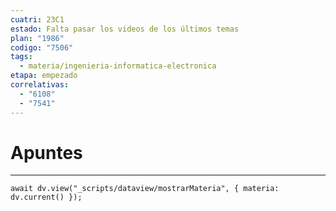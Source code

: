 ```yaml
---
cuatri: 23C1
estado: Falta pasar los videos de los últimos temas
plan: "1986"
codigo: "7506"
tags:
  - materia/ingenieria-informatica-electronica
etapa: empezado
correlativas:
  - "6108"
  - "7541"
---
```

# Apuntes 
---
```dataviewjs
await dv.view("_scripts/dataview/mostrarMateria", { materia: dv.current() });
```